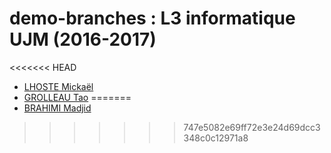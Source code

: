 # demo-branches : L3 informatique UJM (2016-2017)

<<<<<<< HEAD
* [LHOSTE Mickaël](students/mlhoste.md "Mickaël LHOSTE, mlhoste pour les intimes...")
* [GROLLEAU Tao](students/tgrolleau.md "Tao Grolleau")
=======
* [BRAHIMI Madjid](students/mbrahimi.md "Madjid BRAHIMI, camarade...")
>>>>>>> 747e5082e69ff72e3e24d69dcc3348c0c12971a8
